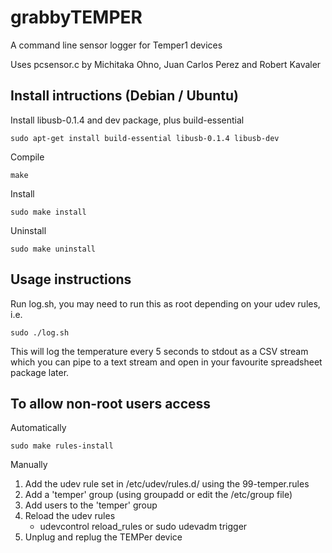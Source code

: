 grabbyTEMPER
============    

A command line sensor logger for Temper1 devices

Uses pcsensor.c by Michitaka Ohno, Juan Carlos Perez and Robert Kavaler

Install intructions (Debian / Ubuntu)
-------------------------------------

Install libusb-0.1.4 and dev package, plus build-essential 

    sudo apt-get install build-essential libusb-0.1.4 libusb-dev

Compile

    make

Install

    sudo make install

Uninstall

    sudo make uninstall


Usage instructions
------------------

Run log.sh, you may need to run this as root depending on your udev rules, i.e.

    sudo ./log.sh

This will log the temperature every 5 seconds to stdout as a CSV stream which 
you can pipe to a text stream and open in your favourite spreadsheet package 
later. 


To allow non-root users access
------------------------------
Automatically

    sudo make rules-install
 
Manually
1. Add the udev rule set in /etc/udev/rules.d/ using the 99-temper.rules 
2. Add a 'temper' group (using groupadd or edit the /etc/group file)
3. Add users to the 'temper' group
4. Reload the udev rules 
    * udevcontrol reload_rules or sudo udevadm trigger
5. Unplug and replug the TEMPer device


